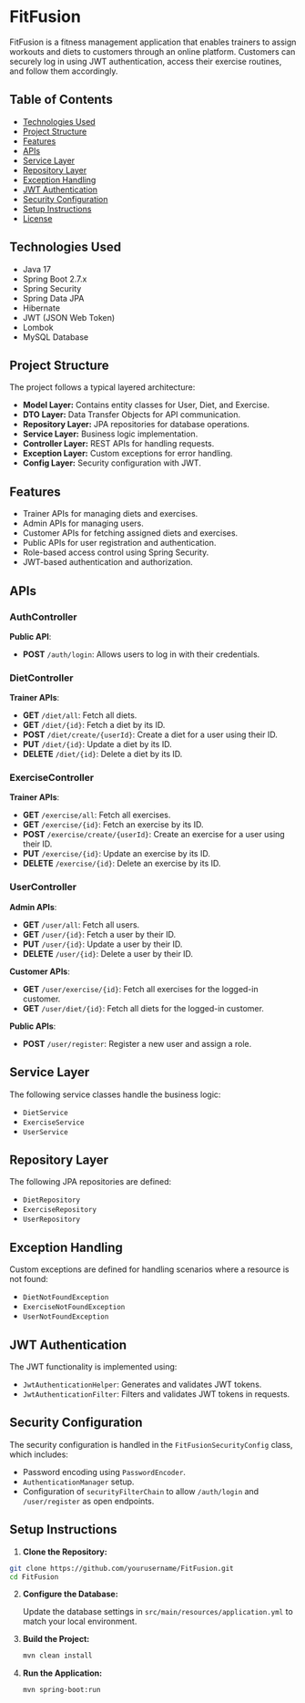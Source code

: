 # FitFusion

FitFusion is a fitness management application that enables trainers to assign workouts and diets to customers through an online platform. Customers can securely log in using JWT authentication, access their exercise routines, and follow them accordingly.

## Table of Contents

- [Technologies Used](#technologies-used)
- [Project Structure](#project-structure)
- [Features](#features)
- [APIs](#apis)
- [Service Layer](#service-layer)
- [Repository Layer](#repository-layer)
- [Exception Handling](#exception-handling)
- [JWT Authentication](#jwt-authentication)
- [Security Configuration](#security-configuration)
- [Setup Instructions](#setup-instructions)
- [License](#license)

## Technologies Used

- Java 17
- Spring Boot 2.7.x
- Spring Security
- Spring Data JPA
- Hibernate
- JWT (JSON Web Token)
- Lombok
- MySQL Database

## Project Structure

The project follows a typical layered architecture:

- **Model Layer:** Contains entity classes for User, Diet, and Exercise.
- **DTO Layer:** Data Transfer Objects for API communication.
- **Repository Layer:** JPA repositories for database operations.
- **Service Layer:** Business logic implementation.
- **Controller Layer:** REST APIs for handling requests.
- **Exception Layer:** Custom exceptions for error handling.
- **Config Layer:** Security configuration with JWT.

## Features

- Trainer APIs for managing diets and exercises.
- Admin APIs for managing users.
- Customer APIs for fetching assigned diets and exercises.
- Public APIs for user registration and authentication.
- Role-based access control using Spring Security.
- JWT-based authentication and authorization.

## APIs

### AuthController

**Public API**:

- **POST** `/auth/login`: Allows users to log in with their credentials.

### DietController

**Trainer APIs**:

- **GET** `/diet/all`: Fetch all diets.
- **GET** `/diet/{id}`: Fetch a diet by its ID.
- **POST** `/diet/create/{userId}`: Create a diet for a user using their ID.
- **PUT** `/diet/{id}`: Update a diet by its ID.
- **DELETE** `/diet/{id}`: Delete a diet by its ID.

### ExerciseController

**Trainer APIs**:

- **GET** `/exercise/all`: Fetch all exercises.
- **GET** `/exercise/{id}`: Fetch an exercise by its ID.
- **POST** `/exercise/create/{userId}`: Create an exercise for a user using their ID.
- **PUT** `/exercise/{id}`: Update an exercise by its ID.
- **DELETE** `/exercise/{id}`: Delete an exercise by its ID.

### UserController

**Admin APIs**:

- **GET** `/user/all`: Fetch all users.
- **GET** `/user/{id}`: Fetch a user by their ID.
- **PUT** `/user/{id}`: Update a user by their ID.
- **DELETE** `/user/{id}`: Delete a user by their ID.

**Customer APIs**:

- **GET** `/user/exercise/{id}`: Fetch all exercises for the logged-in customer.
- **GET** `/user/diet/{id}`: Fetch all diets for the logged-in customer.

**Public APIs**:

- **POST** `/user/register`: Register a new user and assign a role.

## Service Layer

The following service classes handle the business logic:

- `DietService`
- `ExerciseService`
- `UserService`

## Repository Layer

The following JPA repositories are defined:

- `DietRepository`
- `ExerciseRepository`
- `UserRepository`

## Exception Handling

Custom exceptions are defined for handling scenarios where a resource is not found:

- `DietNotFoundException`
- `ExerciseNotFoundException`
- `UserNotFoundException`

## JWT Authentication

The JWT functionality is implemented using:

- `JwtAuthenticationHelper`: Generates and validates JWT tokens.
- `JwtAuthenticationFilter`: Filters and validates JWT tokens in requests.

## Security Configuration

The security configuration is handled in the `FitFusionSecurityConfig` class, which includes:

- Password encoding using `PasswordEncoder`.
- `AuthenticationManager` setup.
- Configuration of `securityFilterChain` to allow `/auth/login` and `/user/register` as open endpoints.

## Setup Instructions

1. **Clone the Repository:**

```bash
git clone https://github.com/yourusername/FitFusion.git
cd FitFusion
```
2. **Configure the Database:**

    Update the database settings in `src/main/resources/application.yml` to match your local environment.

3. **Build the Project:**

    ```bash
    mvn clean install
    ```

4. **Run the Application:**

    ```bash
    mvn spring-boot:run
    ```
